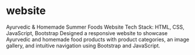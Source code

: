 # website
Ayurvedic & Homemade Summer Foods Website
Tech Stack: HTML, CSS, JavaScript, Bootstrap
Designed a responsive website to showcase Ayurvedic and homemade food products with product categories, an image gallery, and intuitive navigation using Bootstrap and JavaScript.
